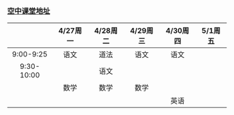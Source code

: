 ### [空中课堂地址](http://zxkt.welaiedu.cn/#/zplay)

|                |   4/27周一   |   4/28周二   |   4/29周三   |   4/30周四   |   5/1周五   |
|:--------------:|:------------:|:------------:|:------------:|:------------:|----------|
|   9:00-9:25    |     语文     |     道法     |     语文     |     语文     |             |
|   9:30-10:00   |             |     语文     |              |             |            |
|                |     数学     |     数学     |     数学     |              |             |
|                |             |              |             |     英语     |             |